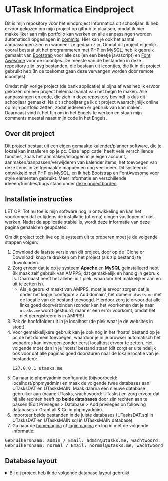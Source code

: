 # UTask Informatica Eindproject
Dit is mijn repository voor het eindproject Informatica dit schooljaar. Ik heb ervoor gekozen om mijn project op github te plaatsen, omdat ik hier makkelijker aan mijn portfolio kan werken en alle aanpassingen worden automatisch opgeslagen in [commits](https://github.com/Tonemon/UTasks/commits/master). Hier kan je ook het aantal aanpassingen zien en wanneer ze gedaan zijn. Omdat dit project eigenlijk vooral bestaat uit het programmeren met PHP en MySQL, heb ik gebruik gemaakt van [Bootstrap](https://getbootstrap.com/) voor alle css (en een beetje javascript) en [Font Awesome](https://fontawesome.com/) voor de icoontjes. De meeste van de bestanden in deze repository zijn .svg bestanden, die bestaan uit icoontjes, die ik in dit project gebruikt heb (In de toekomst gaan deze vervangen worden door remote icoontjes).

Omdat mijn vorige project (de bank applicatie) al bijna af was heb ik ervoor gekozen om een project helemaal vanaf van het begin te maken. Alle aanpassingen en code, die zich in deze repository bevindt is dus dit schooljaar gemaakt. Na dit schooljaar ga ik dit project waarschijnlijk online op mijn portfolio zetten, zodat iedereen er gebruik van kan maken. Daarnaast vind ik het fijn om in het Engels te werken en staan mijn comments meestal naast mijn code in het Engels.

## Over dit project
Dit project bestaat uit een eigen gemaakte kalender/planner software, die je lokaal kan installeren op je pc. Deze 'applicatie' heeft vele verschillende functies, zoals het aanmaken/inloggen in je eigen account, aanmaken/aanpassen/verwijderen van kalender items, het toevoegen van deze items in zelfgemaakte mappen en nog veel meer. Dit systeem is ontwikkeld met PHP en MySQL, en ik heb Bootstrap en FontAwesome voor style elementen gebruikt. Meer informatie en verschillende ideeen/functies/bugs staan onder [deze projectborden](https://github.com/Tonemon/UTasks/projects).

## Installatie instructies
LET OP: Tot nu toe is mijn software nog in ontwikkeling en kan het voorkomen dat er tijdens de installatie (of erna) dingen vastlopen of niet werken. Nadat de applicatie stabiel is, wordt deze informatie van deze pagina gehaald en geupdated.

Om dit project toch live op je systeem uit te proberen moet je de volgende stappen volgen:
1. Download de laatste versie van dit project, door op de 'Clone or Download' knop te drukken om het project (als zip bestand) te downloaden.
2. Zorg ervoor dat je op je systeem **Apache** en **MySQL** geinstalleerd hebt (Ik maak zelf gebruik van AMPPS, dat gemakkelijk en handig in gebruik is. Daarnaast heeft het allebei in 1 plek, waardoor het makkelijker aan en uit te zetten is). 
      * Als je gebruikt maakt van AMPPS, moet je ervoor zorgen dat je onder het kopje 'configure > Add domain', het domein `utasks.me` met de locatie van de bestand toevoegd. Hierdoor zorg je ervoor dat alle links goed doorverbinden (zonder kan het voorkomen dat je naar `utasks.me` wordt gestuurd, maar er een error voorkomt, omdat het niet geregistreerd is in AMPPS).
3. Pak de hoofdfolder uit in je localhost (de plek waar je de websites in stopt).
4. Voor gemakkelijkere gebruik kan je ook nog in het 'hosts' bestand op je pc de het domein toevoegen, waardoor je in je browser automatisch het webadres kan invoegen zonder eerst localhost ervoor te zetten.
Het volgende moet dan in je 'hosts' bestand staan (dit zorgt er uiteindelijk ook voor dat alle paginas goed doorsturen naar de lokale locatie van je bestanden): <pre>127.0.0.1 utasks.me</pre>
5. Ga naar je phpmyadmin configuratie (bijvoorbeeld: localhost/phpmyadmin) en maak de volgende twee databases aan: UTasksDAT en UTasksMAIN. Maak daarna een nieuwe database gebruiker aan (naam: UTasks, wachtwoord: UTasks) en zorg ervoor dat hij alle rechten heeft op **beide databases** door zijn rechten aan te passen (Edit Privileges > Database > Add privileges on following databases > Grant all & Go in phpmyadmin).
6. Importeer beide bestanden in de juiste databases (UTasksDAT.sql in UTasksDAT en UTasksMAIN.sql in UTasksMAIN database).
7. Ga naar de <a href="http://utasks.me" target="_blank">homepagina</a> of <a href="http://utasks.me/login" target="_blank">login pagina</a> en log in met de volgende informatie:
<pre>Gebruikersnaam: admin / Email: admin@utasks.me, wachtwoord: adminpassword
Gebruikersnaam: normal / Email: normal@utasks.me, wachtwoord: normalpassword</pre>

## Database layout
<details>
  <summary>Bij dit project heb ik de volgende database layout gebruikt</summary>
  <pre>UTasksDAT: label*userid* & tasks*userid* (per gebruiker 2 eigen tabellen)
UTasksMAIN: premiumreq, questions, users, usersclosed & usersnew</pre>
</details>

